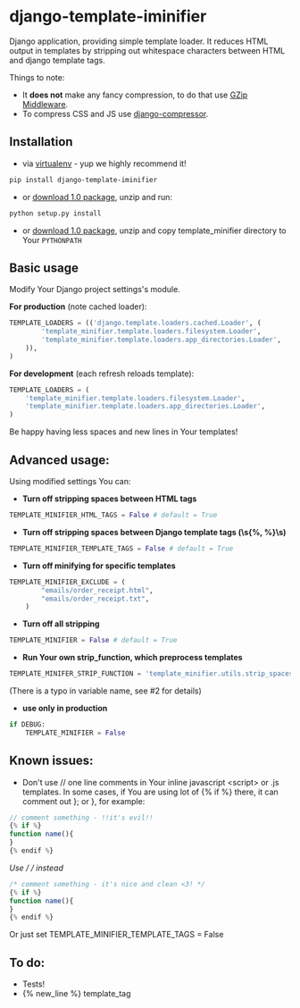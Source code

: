 django-template-iminifier
========================

Django application, providing simple template loader. It reduces HTML output in templates by stripping out whitespace characters between HTML and django template tags.

Things to note:
* It **does not** make any fancy compression, to do that use [GZip Middleware](https://docs.djangoproject.com/en/dev/ref/middleware/#module-django.middleware.gzip).
* To compress CSS and JS use [django-compressor](https://github.com/jezdez/django_compressor).


Installation
-----------

* via [virtualenv](http://www.virtualenv.org/en/latest/#what-it-does) - yup we highly recommend it!

```bash
pip install django-template-iminifier
```

* or [download 1.0 package](https://github.com/iRynek/django-template-minifier/archive/v1.0.zip), unzip and run:

```bash
python setup.py install
```

* or [download 1.0 package](https://github.com/iRynek/django-template-minifier/archive/v1.0.zip), unzip and copy template_minifier directory to Your ``PYTHONPATH``


Basic usage
-----------

Modify Your Django project settings's module.

**For production** (note cached loader):

```python
TEMPLATE_LOADERS = (('django.template.loaders.cached.Loader', (
        'template_minifier.template.loaders.filesystem.Loader',
        'template_minifier.template.loaders.app_directories.Loader',
    )),
)
```

**For development** (each refresh reloads template):

```python
TEMPLATE_LOADERS = (
    'template_minifier.template.loaders.filesystem.Loader',
    'template_minifier.template.loaders.app_directories.Loader',
)
```

Be happy having less spaces and new lines in Your templates!


Advanced usage:
-----------

Using modified settings You can:
* **Turn off stripping spaces between HTML tags**

```python
TEMPLATE_MINIFIER_HTML_TAGS = False # default = True
```

* **Turn off stripping spaces between Django template tags (\s{%, %}\s)**

```python
TEMPLATE_MINIFIER_TEMPLATE_TAGS = False # default = True
```

* **Turn off minifying for specific templates**

```python
TEMPLATE_MINIFIER_EXCLUDE = (
        "emails/order_receipt.html",
        "emails/order_receipt.txt",
    )
```


* **Turn off all stripping**

```python
TEMPLATE_MINIFIER = False # default = True
```

* **Run Your own strip_function, which preprocess templates**

```python
TEMPLATE_MINIFER_STRIP_FUNCTION = 'template_minifier.utils.strip_spaces_in_template'
```

(There is a typo in variable name, see #2 for details)

* **use only in production**

```python
if DEBUG:
    TEMPLATE_MINIFIER = False
```

Known issues:
-----------
* Don't use // one line comments in Your inline javascript &lt;script&gt; or .js templates. In some cases,
if You are using lot of {% if %} there, it can comment out }; or }, for example:

```js
// comment something - !!it's evil!!
{% if %}
function name(){
}
{% endif %}
```

**Use /* */ instead**

```js
/* comment something - it's nice and clean <3! */
{% if %}
function name(){
}
{% endif %}
```

Or just set TEMPLATE_MINIFIER_TEMPLATE_TAGS = False


To do:
-----------
* Tests!
* {% new_line %} template_tag
